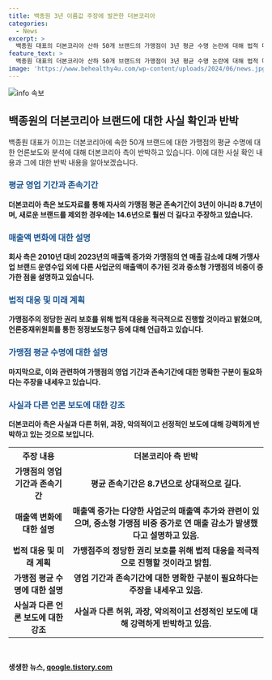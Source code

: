 ```yaml
---
title: 백종원 3년 이름값 주장에 발끈한 더본코리아
categories:
  - News
excerpt: >
  백종원 대표의 더본코리아 산하 50개 브랜드의 가맹점이 3년 평균 수명 논란에 대해 법적 대응을 예고했다. 더본코리아 측은 보도와 다른 사실을 밝히며 영업 기간과 존속기간의 구분을 강조했다. 또한, 가맹점 평균 영업기간이 8.7년으로 평균보다 길다고 주장하며, 매출 증가와 감소에 대한 이유를 설명했다. 또한, 허위 보도에 대한 법적 조치를 취할 것이라 밝혔다.
feature_text: >
  백종원 대표의 더본코리아 산하 50개 브랜드의 가맹점이 3년 평균 수명 논란에 대해 법적 대응을 예고했다. 더본코리아 측은 보도와 다른 사실을 밝히며 영업 기간과 존속기간의 구분을 강조했다. 또한, 가맹점 평균 영업기간이 8.7년으로 평균보다 길다고 주장하며, 매출 증가와 감소에 대한 이유를 설명했다. 또한, 허위 보도에 대한 법적 조치를 취할 것이라 밝혔다.
image: 'https://www.behealthy4u.com/wp-content/uploads/2024/06/news.jpg'
---
```


<p><img src="https://www.behealthy4u.com/wp-content/uploads/2024/06/news.jpg" alt="info 속보" /></p>

<h2 data-ke-size="size26">백종원의 더본코리아 브랜드에 대한 사실 확인과 반박</h2>

<p data-ke-size="size16">백종원 대표가 이끄는 더본코리아에 속한 50개 브랜드에 대한 가맹점의 평균 수명에 대한 언론보도와 분석에 대해 더본코리아 측이 반박하고 있습니다. 이에 대한 사실 확인 내용과 그에 대한 반박 내용을 알아보겠습니다.</p>

<h3><b><span style="color: #1a5490;">평균 영업 기간과 존속기간</span><b></h3>

<p data-ke-size="size16">더본코리아 측은 보도자료를 통해 자사의 가맹점 평균 존속기간이 3년이 아니라 8.7년이며, 새로운 브랜드를 제외한 경우에는 14.6년으로 훨씬 더 길다고 주장하고 있습니다.</p>

<h3><b><span style="color: #1a5490;">매출액 변화에 대한 설명</span><b></h3>

<p data-ke-size="size16">회사 측은 2010년 대비 2023년의 매출액 증가와 가맹점의 연 매출 감소에 대해 가맹사업 브랜드 운영수입 외에 다른 사업군의 매출액이 추가된 것과 중소형 가맹점의 비중이 증가한 점을 설명하고 있습니다.</p>

<h3><b><span style="color: #1a5490;">법적 대응 및 미래 계획</span><b></h3>

<p data-ke-size="size16">가맹점주의 정당한 권리 보호를 위해 법적 대응을 적극적으로 진행할 것이라고 밝혔으며, 언론중재위원회를 통한 정정보도청구 등에 대해 언급하고 있습니다.</p>

<h3><b><span style="color: #1a5490;">가맹점 평균 수명에 대한 설명</span><b></h3>

<p data-ke-size="size16">마지막으로, 이와 관련하여 가맹점의 영업 기간과 존속기간에 대한 명확한 구분이 필요하다는 주장을 내세우고 있습니다.</p>

<h3><b><span style="color: #1a5490;">사실과 다른 언론 보도에 대한 강조</span><b></h3>

<p data-ke-size="size16">더본코리아 측은 사실과 다른 허위, 과장, 악의적이고 선정적인 보도에 대해 강력하게 반박하고 있는 것으로 보입니다.</p>

<table>
  <tr>
    <th>주장 내용</th>
    <th>더본코리아 측 반박</th>
  </tr>
  <tr>
    <td style="text-align: center; height: 17px;"><b>가맹점의 영업 기간과 존속기간</b></td>
    <td style="text-align: center; height: 17px;"><b>평균 존속기간은 8.7년으로 상대적으로 길다.</b></td>
  </tr>
  <tr>
    <td style="text-align: center; height: 17px;"><b>매출액 변화에 대한 설명</b></td>
    <td style="text-align: center; height: 17px;"><b>매출액 증가는 다양한 사업군의 매출액 추가와 관련이 있으며, 중소형 가맹점 비중 증가로 연 매출 감소가 발생했다고 설명하고 있음.</b></td>
  </tr>
  <tr>
    <td style="text-align: center; height: 17px;"><b>법적 대응 및 미래 계획</b></td>
    <td style="text-align: center; height: 17px;"><b>가맹점주의 정당한 권리 보호를 위해 법적 대응을 적극적으로 진행할 것이라고 밝힘.</b></td>
  </tr>
  <tr>
    <td style="text-align: center; height: 17px;"><b>가맹점 평균 수명에 대한 설명</b></td>
    <td style="text-align: center; height: 17px;"><b>영업 기간과 존속기간에 대한 명확한 구분이 필요하다는 주장을 내세우고 있음.</b></td>
  </tr>
  <tr>
    <td style="text-align: center; height: 17px;"><b>사실과 다른 언론 보도에 대한 강조</b></td>
    <td style="text-align: center; height: 17px;"><b>사실과 다른 허위, 과장, 악의적이고 선정적인 보도에 대해 강력하게 반박하고 있음.</b></td>
  </tr>
</table>

<p data-ke-size="size16">&nbsp;</p>
생생한 뉴스, <a href="https://qoogle.tistory.com" rel="dofollow">qoogle.tistory.com</a>


